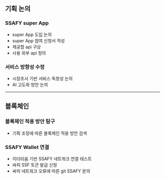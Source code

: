 ## 기획 논의
### SSAFY super App
- super App 도입 논의
- super App 참여 신청서 작성
- 제공할 api 구상
- 사용 외부 api 정의

### 서비스 방향성 수정
- 시장조사 기반 서비스 독창성 논의
- AI 고도화 방안 논의

---

## 블록체인 
### 블록체인 적용 방안 탐구
- 기획 조정에 따른 블록체인 적용 방안 검색

### SSAFY Wallet 연결
- 이더리움 기반 SSAFY 네트워크 연결 테스트
- 싸피 SSF 토큰 발급 신청
- 싸피 네트워크 오류에 따른 git SSAFY 문의